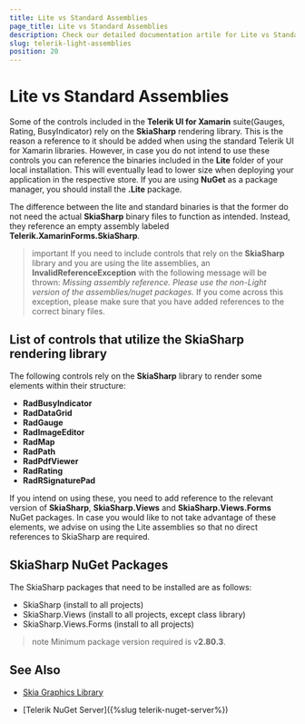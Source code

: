 ```yaml
---
title: Lite vs Standard Assemblies
page_title: Lite vs Standard Assemblies
description: Check our detailed documentation artile for Lite vs Standard Assemblies. Find all you need to know in Xamarin.Forms instalation and deployment documentation.
slug: telerik-light-assemblies
position: 20
---
```


# Lite vs Standard Assemblies

Some of the controls included in the **Telerik UI for Xamarin** suite(Gauges, Rating, BusyIndicator) rely on the **SkiaSharp** rendering library. This is the reason а reference to it should be added when using the standard Telerik UI for Xamarin libraries. However, in case you do not intend to use these controls you can reference the binaries included in the **Lite** folder of your local installation. This will eventually lead to lower size when deploying your application in the respective store. If you are using **NuGet** as a package manager, you should install the **.Lite** package.

Тhe difference between the lite and standard binaries is that the former do not need the actual **SkiaSharp** binary files to function as intended. Instead, they reference an empty assembly labeled **Telerik.XamarinForms.SkiaSharp**. 
 
>important If you need to include controls that rely on the **SkiaSharp** library and you are using the lite assemblies, an **InvalidReferenceException** with the following message will be thrown: *Missing assembly reference. Please use the non-Light version of the assemblies/nuget packages.* If you come across this exception, please make sure that you have added references to the correct binary files.

## List of controls that utilize the SkiaSharp rendering library

The following controls rely on the **SkiaSharp** library to render some elements within their structure:

* **RadBusyIndicator**
* **RadDataGrid**
* **RadGauge**
* **RadImageEditor**
* **RadMap**
* **RadPath**
* **RadPdfViewer**
* **RadRating**
* **RadRSignaturePad**

If you intend on using these, you need to add reference to the relevant version of **SkiaSharp**, **SkiaSharp.Views** and **SkiaSharp.Views.Forms** NuGet packages. In case you would like to not take advantage of these elements, we advise on using the Lite assemblies so that no direct references to SkiaSharp are required.

## SkiaSharp NuGet Packages

The SkiaSharp packages that need to be installed are as follows:

+ SkiaSharp (install to all projects)
+ SkiaSharp.Views (install to all projects, except class library)
+ SkiaSharp.Views.Forms (install to all projects)

>note Minimum package version required is v**2.80.3**.

## See Also

* [Skia Graphics Library](https://skia.org/)

* [Telerik NuGet Server]({%slug telerik-nuget-server%})
